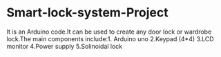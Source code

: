 # Smart-lock-system-Project
It is an Arduino code.It can be used to create any door lock or wardrobe lock.The main components include:1. Arduino uno
                                                                                                      2.Keypad (4*4)
                                                                                                      3.LCD monitor
                                                                                                      4.Power supply
                                                                                                      5.Solinoidal lock
